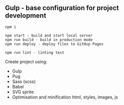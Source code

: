 ## Gulp - base configuration for project development

```
npm i 

npm start - build and start local server
npm run build - build in production mode
npm run deploy - deploy files to GitHup Pages

npm run lint - linting test
```

Create project using:
* Gulp
* Pug
* Sass (scss)
* Babel
* SVG sprite
* Optimisation and minification html, styles, images, js
